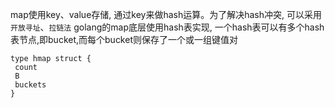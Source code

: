 map使用key、value存储, 通过key来做hash运算。为了解决hash冲突, 可以采用`开放寻址`、`拉链法`
golang的map底层使用hash表实现, 一个hash表可以有多个hash表节点,即bucket,而每个bucket则保存了一个或一组键值对
```
type hmap struct {
 count
 B
 buckets
}
```